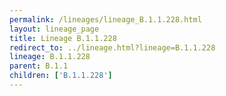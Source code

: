 ```yaml
---
permalink: /lineages/lineage_B.1.1.228.html
layout: lineage_page
title: Lineage B.1.1.228
redirect_to: ../lineage.html?lineage=B.1.1.228
lineage: B.1.1.228
parent: B.1.1
children: ['B.1.1.228']
---
```

